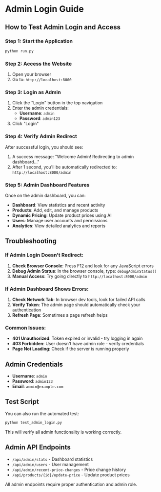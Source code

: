 # Admin Login Guide

## How to Test Admin Login and Access

### Step 1: Start the Application
```bash
python run.py
```

### Step 2: Access the Website
1. Open your browser
2. Go to: `http://localhost:8000`

### Step 3: Login as Admin
1. Click the "Login" button in the top navigation
2. Enter the admin credentials:
   - **Username**: `admin`
   - **Password**: `admin123`
3. Click "Login"

### Step 4: Verify Admin Redirect
After successful login, you should see:
1. A success message: "Welcome Admin! Redirecting to admin dashboard..."
2. After 1 second, you'll be automatically redirected to: `http://localhost:8000/admin`

### Step 5: Admin Dashboard Features
Once on the admin dashboard, you can:
- **Dashboard**: View statistics and recent activity
- **Products**: Add, edit, and manage products
- **Dynamic Pricing**: Update product prices using AI
- **Users**: Manage user accounts and permissions
- **Analytics**: View detailed analytics and reports

## Troubleshooting

### If Admin Login Doesn't Redirect:
1. **Check Browser Console**: Press F12 and look for any JavaScript errors
2. **Debug Admin Status**: In the browser console, type: `debugAdminStatus()`
3. **Manual Access**: Try going directly to `http://localhost:8000/admin`

### If Admin Dashboard Shows Errors:
1. **Check Network Tab**: In browser dev tools, look for failed API calls
2. **Verify Token**: The admin page should automatically check your authentication
3. **Refresh Page**: Sometimes a page refresh helps

### Common Issues:
- **401 Unauthorized**: Token expired or invalid - try logging in again
- **403 Forbidden**: User doesn't have admin role - verify credentials
- **Page Not Loading**: Check if the server is running properly

## Admin Credentials
- **Username**: `admin`
- **Password**: `admin123`
- **Email**: `admin@example.com`

## Test Script
You can also run the automated test:
```bash
python test_admin_login.py
```

This will verify all admin functionality is working correctly.

## Admin API Endpoints
- `/api/admin/stats` - Dashboard statistics
- `/api/admin/users` - User management
- `/api/admin/recent-price-changes` - Price change history
- `/api/products/{id}/update-price` - Update product prices

All admin endpoints require proper authentication and admin role. 